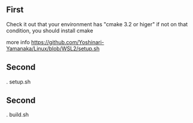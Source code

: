 ## First

Check it out that your environment has "cmake 3.2 or higer"
if not on that condition, you should install cmake 

more info
https://github.com/Yoshinari-Yamanaka/Linux/blob/WSL2/setup.sh

## Second
. setup.sh

## Second
. build.sh
